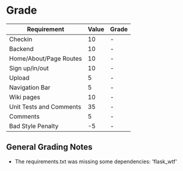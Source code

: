 # Grade


| Requirement             | Value | Grade |
| ----------------------- | ----- | ----- |
| Checkin                 | 10    | -    |
| Backend                 | 10    | -     |
| Home/About/Page Routes  | 10    | -     |
| Sign up/in/out          | 10    | -     |
| Upload                  | 5     | -     |
| Navigation Bar          | 5     | -     |
| Wiki pages              | 10    | -     |
| Unit Tests and Comments | 35    | -     |
| Comments                | 5     | -     |
| Bad Style Penalty       | -5    | -     |

## General Grading Notes

- The requirements.txt was missing some dependencies: 'flask_wtf'